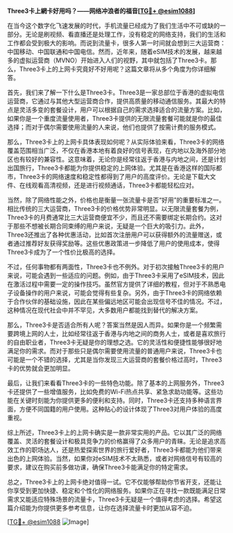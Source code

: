 **Three3卡上網卡好用吗？——网络冲浪者的福音[[TG💪+ @esim1088](https://t.me/s/esim1088)]**

在当今这个数字化飞速发展的时代，手机流量已经成为了我们生活中不可或缺的一部分。无论是刷视频、看直播还是处理工作，没有稳定的网络支持，我们的生活和工作都会受到极大的影响。而说到流量卡，很多人第一时间就会想到三大运营商：中国移动、中国联通和中国电信。然而，近年来，随着eSIM技术的发展，越来越多的虚拟运营商（MVNO）开始进入人们的视野，其中就包括了Three3卡。那么，Three3卡上的上网卡究竟好不好用呢？这篇文章将从多个角度为你详细解答。

首先，我们来了解一下什么是Three3卡。Three3是一家总部位于香港的虚拟电信运营商，它通过与其他大型运营商合作，提供高质量的移动通信服务。其最大的特点是灵活多变的套餐设计，用户可以根据自己的需求选择适合的流量方案。比如，如果你是一个重度流量使用者，Three3卡提供的无限流量套餐可能就是你的最佳选择；而对于偶尔需要使用流量的人来说，他们也提供了按需计费的服务模式。

那么，Three3卡上的上网卡具体表现如何呢？从实际体验来看，Three3卡的网络覆盖范围相当广泛，不仅在香港本地有着良好的信号表现，在内地以及海外部分地区也有较好的兼容性。这意味着，无论你是经常往返于香港与内地之间，还是计划出国旅行，Three3卡都能为你提供稳定的上网体验。尤其是在香港这样的国际都市，Three3卡的网络速度和稳定性都得到了用户的高度评价。无论是下载大文件、在线观看高清视频，还是进行视频通话，Three3卡都能轻松应对。

当然，除了网络性能之外，价格也是衡量一张流量卡是否“好用”的重要标准之一。相比传统的三大运营商，Three3卡的价格优势非常明显。以无限流量套餐为例，Three3卡的月费通常比三大运营商便宜不少，而且还不需要绑定长期合约。这对于那些不想被长期合同束缚的用户来说，无疑是一个巨大的吸引力。此外，Three3还推出了各种优惠活动，比如首次注册用户可以获得额外的流量赠送，或者通过推荐好友获得奖励等。这些优惠政策进一步降低了用户的使用成本，使得Three3卡成为了一个性价比极高的选择。

不过，任何事物都有两面性，Three3卡也不例外。对于初次接触Three3卡的用户来说，可能会遇到一些适应的问题。例如，由于Three3卡采用了eSIM技术，因此在激活过程中需要一定的操作技巧。虽然官方提供了详细的教程，但对于不熟悉电子设备操作的用户来说，可能会觉得有些复杂。另外，由于Three3卡的网络依赖于合作伙伴的基础设施，因此在某些偏远地区可能会出现信号不佳的情况。不过，这种情况在现代社会中并不罕见，大多数用户都能找到替代的解决方案。

那么，Three3卡是否适合所有人呢？答案当然是因人而异。如果你是一个频繁需要跨境上网的人士，比如经常往返于香港与内地之间的商务人士，或者是喜欢旅行的自由职业者，Three3卡无疑是你的理想之选。它的灵活性和便捷性能够很好地满足你的需求。而对于那些只是偶尔需要使用流量的普通用户来说，Three3卡也可能是一个不错的选择，尤其是当你发现三大运营商的套餐价格过高时，Three3卡的优势就会更加明显。

最后，让我们来看看Three3卡的一些特色功能。除了基本的上网服务外，Three3卡还提供了一些增值服务，比如免费的Wi-Fi热点共享、紧急求助功能等。这些功能在关键时刻能为你提供更多的便利和支持。同时，Three3卡还支持多种语言界面，方便不同国籍的用户使用。这种贴心的设计体现了Three3对用户体验的高度重视。

综上所述，Three3卡上的上网卡确实是一款非常实用的产品。它以其广泛的网络覆盖、灵活的套餐设计和极具竞争力的价格赢得了众多用户的青睐。无论是追求高效工作的职场达人，还是热爱探索世界的旅行爱好者，Three3卡都能为他们带来出色的上网体验。当然，如果你对eSIM技术不太熟悉，或者对网络信号有较高的要求，建议在购买前多做功课，确保Three3卡能满足你的特定需求。

总之，Three3卡上的上网卡绝对值得一试。它不仅能够帮助你节省开支，还能让你享受到更加快捷、稳定和个性化的网络服务。如果你正在寻找一款既能满足日常需求又能适应特殊场景的流量卡，Three3卡无疑是一个值得考虑的选择。希望这篇介绍能为你提供更多参考信息，让你在选择流量卡时更加从容不迫。

[[TG💪+ @esim1088](https://t.me/s/esim1088) ![Image](https://i.postimg.cc/4NQfJmqS/Snipaste-2025-05-13-00-14-12.png)]